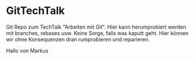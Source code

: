 # GitTechTalk
Git Repo zum TechTalk "Arbeiten mit Git".  Hier kann herumprobiert werden mit branches, rebases usw.
Keine Sorge, falls was kaputt geht. Hier können wir ohne Konsequenzen dran rumprobieren und reparieren.

Hallo von Markus
